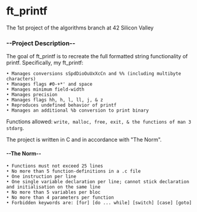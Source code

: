 # ft_printf
The 1st project of the algorithms branch at 42 Silicon Valley

### --Project Description--

The goal of ft_printf is to recreate the full formatted string functionality of printf. Specifically, my ft_printf:

    • Manages conversions sSpdDioOuUxXcCn and %% (including multibyte characters)
    • Manages flags #0-+*' and space
    • Manages minimum field-width
    • Manages precision
    • Manages flags hh, h, l, ll, j, & z
    • Reproduces undefined behavior of printf
    • Manages an additional %b conversion to print binary

Functions allowed: ```write, malloc, free, exit, & the functions of man 3 stdarg```.

The project is written in C and in accordance with "The Norm".

#### --The Norm--

    • Functions must not exceed 25 lines
    • No more than 5 function-definitions in a .c file
    • One instruction per line
    • One single variable declaration per line; cannot stick declaration and initialisation on the same line
    • No more than 5 variables per bloc
    • No more than 4 parameters per function
    • Forbidden keywords are: [for] [do ... while] [switch] [case] [goto]
